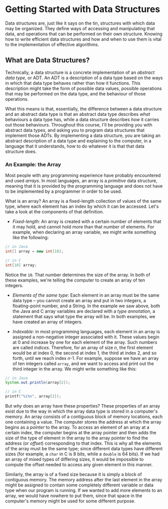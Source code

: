 Getting Started with Data Structures
====================================

Data structures are, just like it says on the tin, structures with which data may be organized. They define ways of accessing and manipulating that data, and operations that can be performed on their own structure. Knowing how to write efficient data structures and how and when to use them is vital to the implementation of effective algorithms.

What are Data Structures?
-------------------------

Technically, a data structure is a concrete implementation of an _abstract data type_, or ADT. An ADT is a description of a data type based on the ways in which that data type behaves rather than how it functions. This description might take the form of possible data values, possible operations that may be performed on the data type, and the behaviour of those operations.

What this means is that, essentially, the difference between a data structure and an abstract data type is that an abstract data type describes _what_ behaviours a data type has, while a data structure describes _how_ it carries out those behaviours. Throughout this course, I'll be providing you with abstract data types, and asking you to program data structures that implement those ADTs. By implementing a data structure, you are taking an abstract description of a data type and explaining to the computer, in a language that it understands, how to do whatever it is that that data structure does.

### An Example: the Array

Most people with any programming experience have probably encountered and used _arrays_. In most languages, an array is a _primitive_ data structure, meaning that it is provided by the programming language and does not have to be implemented by a programmer in order to be used.

What is an array? An array is a fixed-length collection of values of the same type, where each element has an index by which it can be accessed. Let's take a look at the components of that definition.

  + _Fixed-length:_ An array is created with a certain number of elements that it may hold, and cannot hold more than that number of elements. For example, when declaring an array variable, we might write something like the following:

  ```java
  // in Java
  int[] array = new int[10];
  ```
  ```c
  // in C
  int[10] array;
  ```

  Notice the `10`. That number determines the size of the array. In both of these examples, we're telling the computer to create an array of ten integers.

  + _Elements of the same type_: Each element in an array must be the same data type – you cannot create an array and put in two integers, a floating-point number, and a String. In the example we saw above, both the Java and C array variables are declared with a _type annotation_, a statement that says what type the array will be. In both examples, we have created an array of integers.

  + _Indexable_: in most programming languages, each element in an array is assigned a non-negative integer associated with it. These values begin at 0 and increase by one for each element of the array. Such numbers are called _indices_. Therefore, for an array of size _n_, the first element would be at index 0, the second at index 1, the third at index 2, and so forth, until we reach index _n_-1. For example, suppose we have an array of ten integers called `array`, and we want to access and print out the third integer in the array. We might write something like this:

  ```java
  // in Java
  System.out.println(array[2]);
  ```
  ```c
  // in C
  printf("%i%n", array[2]);
  ```


But _why_ does an array have these properties? These properties of an array exist due to the way in which the array data type is stored in a computer's memory. An array consists of a contiguous block of memory locations, each one containing a value. The computer stores the address at which the array begins as a _pointer_ to the array. To access an element of an array at a certain index, the computer begins at the array pointer and then adds the size of the type of element in the array to the array pointer to find the address (or _offset_) corresponding to that index. This is why all the elements of the array must be the same type; since different data types have different sizes (for example, a `char` in C is 8 bits, while a `double` is 64 bits). If we had an array of mixed types of differing sizes, it would be impossible to compute the offset needed to access any given element in this manner.

Similarly, the array is of a fixed size because it is simply a block of contiguous memory. The memory address after the last element in the array might be assigned to contain some completely different variable or data type when our program is running. If we wanted to add more elements to an array, we would have nowhere to put them, since that space in the computer's memory might be used for some different purpose.

